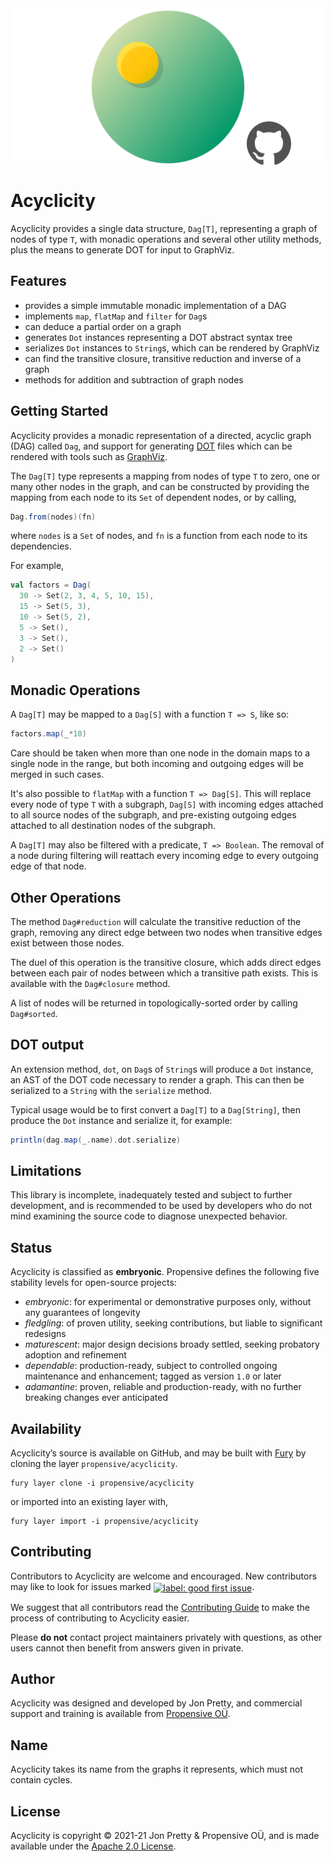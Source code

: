 <img src="/doc/images/github.png" valign="middle">

# Acyclicity

Acyclicity provides a single data structure, `Dag[T]`, representing a graph of
nodes of type `T`, with monadic operations and several other utility methods,
plus the means to generate DOT for input to GraphViz.

## Features

- provides a simple immutable monadic implementation of a DAG
- implements `map`, `flatMap` and `filter` for `Dag`s
- can deduce a partial order on a graph
- generates `Dot` instances representing a DOT abstract syntax tree
- serializes `Dot` instances to `String`s, which can be rendered by GraphViz
- can find the transitive closure, transitive reduction and inverse of a graph
- methods for addition and subtraction of graph nodes


## Getting Started

Acyclicity provides a monadic representation of a directed, acyclic graph (DAG) called `Dag`, and support for generating [DOT](https://bit.ly/3vFumLW) files which can be rendered with tools such as [GraphViz](https://graphviz.org/).

The `Dag[T]` type represents a mapping from nodes of type `T` to zero, one or many other nodes in the graph, and can be constructed by providing the mapping from each node to its `Set` of dependent nodes, or by calling,
```scala
Dag.from(nodes)(fn)
```
where `nodes` is a `Set` of nodes, and `fn` is a function from each node to its dependencies.

For example,
```scala
val factors = Dag(
  30 -> Set(2, 3, 4, 5, 10, 15),
  15 -> Set(5, 3),
  10 -> Set(5, 2),
  5 -> Set(),
  3 -> Set(),
  2 -> Set()
)
```

## Monadic Operations

A `Dag[T]` may be mapped to a `Dag[S]` with a function `T => S`, like so:
```scala
factors.map(_*10)
```

Care should be taken when more than one node in the domain maps to a single node in the range, but both incoming and outgoing edges will be merged in such cases.

It's also possible to `flatMap` with a function `T => Dag[S]`. This will replace every node of type `T` with a subgraph, `Dag[S]` with incoming edges attached to all source nodes of the subgraph, and pre-existing outgoing edges attached to all destination nodes of the subgraph.

A `Dag[T]` may also be filtered with a predicate, `T => Boolean`. The removal of a node during filtering will reattach every incoming edge to every outgoing edge of that node.

## Other Operations

The method `Dag#reduction` will calculate the transitive reduction of the graph, removing any direct edge between two nodes when transitive edges exist between those nodes.

The duel of this operation is the transitive closure, which adds direct edges between each pair of nodes between which a transitive path exists. This is available with the `Dag#closure` method.

A list of nodes will be returned in topologically-sorted order by calling `Dag#sorted`.

## DOT output

An extension method, `dot`, on `Dag`s of `String`s will produce a `Dot` instance, an AST of the DOT code necessary to render a graph. This can then be serialized to a `String` with the `serialize` method.

Typical usage would be to first convert a `Dag[T]` to a `Dag[String]`, then produce the `Dot` instance and serialize it, for example:
```scala
println(dag.map(_.name).dot.serialize)
```

## Limitations

This library is incomplete, inadequately tested and subject to further development, and is recommended to be used by developers who do not mind examining the source code to diagnose unexpected behavior.


## Status

Acyclicity is classified as __embryonic__. Propensive defines the following five stability levels for open-source projects:

- _embryonic_: for experimental or demonstrative purposes only, without any guarantees of longevity
- _fledgling_: of proven utility, seeking contributions, but liable to significant redesigns
- _maturescent_: major design decisions broady settled, seeking probatory adoption and refinement
- _dependable_: production-ready, subject to controlled ongoing maintenance and enhancement; tagged as version `1.0` or later
- _adamantine_: proven, reliable and production-ready, with no further breaking changes ever anticipated

## Availability

Acyclicity&rsquo;s source is available on GitHub, and may be built with [Fury](https://github.com/propensive/fury) by
cloning the layer `propensive/acyclicity`.
```
fury layer clone -i propensive/acyclicity
```
or imported into an existing layer with,
```
fury layer import -i propensive/acyclicity
```

## Contributing

Contributors to Acyclicity are welcome and encouraged. New contributors may like to look for issues marked
<a href="https://github.com/propensive/acyclicity/labels/good%20first%20issue"><img alt="label: good first issue"
src="https://img.shields.io/badge/-good%20first%20issue-67b6d0.svg" valign="middle"></a>.

We suggest that all contributors read the [Contributing Guide](/contributing.md) to make the process of
contributing to Acyclicity easier.

Please __do not__ contact project maintainers privately with questions, as other users cannot then benefit from
answers given in private.

## Author

Acyclicity was designed and developed by Jon Pretty, and commercial support and training is available from
[Propensive O&Uuml;](https://propensive.com/).



## Name

Acyclicity takes its name from the graphs it represents, which must not contain cycles.

## License

Acyclicity is copyright &copy; 2021-21 Jon Pretty & Propensive O&Uuml;, and is made available under the
[Apache 2.0 License](/license.md).
